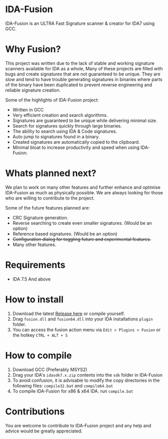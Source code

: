 # IDA-Fusion
IDA-Fusion is an ULTRA Fast Signature scanner & creator for IDA7 using GCC.

# Why Fusion?
This project was written due to the lack of stable and working signature scanners available for IDA as a whole, Many of these projects are filled with bugs and create signatures that are not guaranteed to be unique. They are slow and tend to have trouble generating signatures in binaries where parts of the binary have been duplicated to prevent reverse engineering and reliable signature creation.

Some of the highlights of IDA-Fusion project:
- Written in GCC
- Very efficient creation and search algorithms.
- Signatures are guaranteed to be unique while delivering minimal size.
- Search for signatures quickly through large binaries.
- The ability to search using IDA & Code signatures.
- Auto jump to signatures found in a binary.
- Created signatures are automatically copied to the clipboard.
- Minimal bloat to increase productivity and speed when using IDA-Fusion.

# Whats planned next?
We plan to work on many other features and further enhance and optimise IDA-Fusion as much as physically possible. We are always looking for those who are willing to contribute to the project.

Some of the future features planned are:
- CRC Signature generation.
- Reverse searching to create even smaller signatures. (Would be an option)
- Reference based signatures. (Would be an option)
- ~~Configuration dialog for toggling future and experimental features.~~
- Many other features.

# Requirements
- IDA 7.5 And above

# How to install

1. Download the latest [Release here](https://github.com/senator715/IDA-Fusion/releases) or compile yourself.
2. Drag `fusion.dll` and `fusion64.dll` into your IDA installations `plugin` folder.
3. You can access the fusion action menu via `Edit > Plugins > Fusion` or the hotkey `CTRL + ALT + S`

# How to compile

1. Download GCC (Preferably MSYS2)
2. Drag your IDA's `idasdk7.x.zip` contents into the `sdk` folder in IDA-Fusion
3. To avoid confusion, it is advisable to modify the copy directories in the following files: `compile32.bat` and `compile64.bat`
4. To compile IDA-Fusion for x86 & x64 IDA. run `compile.bat`

# Contributions

You are welcome to contribute to IDA-Fusion project and any help and advice would be greatly appreciated.
